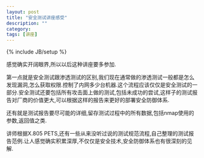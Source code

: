 ```yaml
---
layout: post
title: "安全测试讲座感受"
description: ""
category: 
tags: [讲座]
---
```

{% include JB/setup %}

感觉确实开阔眼界,所以以后这种讲座要多参加.

第一点就是安全测试跟渗透测试的区别,我们现在通常做的渗透测试一般都是怎么发现漏洞,怎么获取权限.控制了内网多少台机器.这个流程应该仅仅是安全测试的一部分.安全测试还要包括所有攻击面上做的测试,包括未成功的尝试,这样子的测试报告对厂商的价值更大,可以根据这样的报告来更好的部署安全防御体系.

还有就是测试报告要尽可能的详细,留存测试过程中的所有数据,包括nmap使用的参数,返回值之类.

讲师根据X.805 PETS,还有一些从来没听过说的测试规范流程,自己整理的测试报告范例.让人感觉确实积累深厚,不仅仅是安全技术,安全防御体系也有很深刻的见解.

